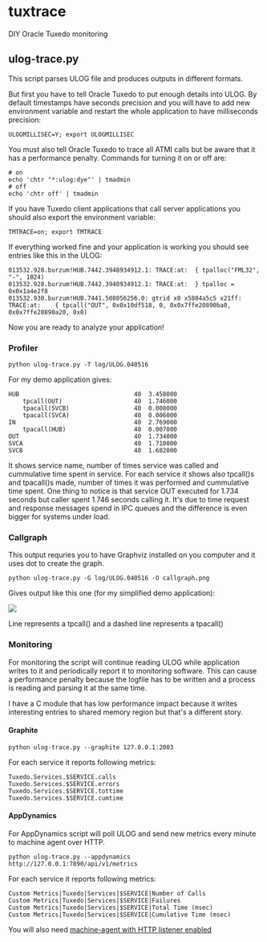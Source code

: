 # tuxtrace
DIY Oracle Tuxedo monitoring

## ulog-trace.py

This script parses ULOG file and produces outputs in different formats.

But first you have to tell Oracle Tuxedo to put enough details into ULOG. By default timestamps have seconds precision and you will have to add new environment variable and restart the whole application to have milliseconds precision:

```
ULOGMILLISEC=Y; export ULOGMILLISEC
```

You must also tell Oracle Tuxedo to trace all ATMI calls but be aware that it has a performance penalty. Commands for turning it on or off are:

```
# on
echo 'chtr "*:ulog:dye"' | tmadmin
# off
echo 'chtr off' | tmadmin
```

If you have Tuxedo client applications that call server applications you should also export the environment variable:

```
TMTRACE=on; export TMTRACE
```

If everything worked fine and your application is working you should see entries like this in the ULOG:

```
013532.928.burzum!HUB.7442.3948934912.1: TRACE:at:  { tpalloc("FML32", "-", 1024)
013532.928.burzum!HUB.7442.3948934912.1: TRACE:at:  } tpalloc = 0x0x1a4e2f8
013532.930.burzum!HUB.7441.508056256.0: gtrid x0 x5804a5c5 x21ff: TRACE:at:    { tpcall("OUT", 0x0x10df518, 0, 0x0x7ffe20890ba0, 0x0x7ffe20890a20, 0x0)
```

Now you are ready to analyze your application!

### Profiler

```
python ulog-trace.py -T log/ULOG.040516
```

For my demo application gives:

```
HUB                                40  3.458000
    tpcall(OUT)                    40  1.746000
    tpacall(SVCB)                  40  0.008000
    tpacall(SVCA)                  40  0.006000
IN                                 40  2.769000
    tpacall(HUB)                   40  0.007000
OUT                                40  1.734000
SVCA                               40  1.710000
SVCB                               40  1.682000
```

It shows service name, number of times service was called and cummulative time
spent in service. For each service it shows also tpcall()s and tpacall()s made,
number of times it was performed and cummulative time spent. One thing to
notice is that service OUT executed for 1.734 seconds but caller spent 1.746
seconds calling it. It's due to time request and response messages spend in IPC
queues and the difference is even bigger for systems under load.


### Callgraph

This output requries you to have Graphviz installed on you computer and it uses
dot to create the graph.

```
python ulog-trace.py -G log/ULOG.040516 -O callgraph.png
```

Gives output like this one (for my simplified demo application):

![](http://aivarsk.github.io/public/callgraph.png)

Line represents a tpcall() and a dashed line represents a tpacall()

### Monitoring

For monitoring the script will continue reading ULOG while application writes
to it and periodically report it to monitoring software. This can cause a
performance penalty because the logfile has to be written and a process is
reading and parsing it at the same time.

I have a C module that has low performance impact because it writes interesting
entries to shared memory region but that's a different story.

#### Graphite

```
python ulog-trace.py --graphite 127.0.0.1:2003
```

For each service it reports following metrics:

```
Tuxedo.Services.$SERVICE.calls
Tuxedo.Services.$SERVICE.errors
Tuxedo.Services.$SERVICE.tottime
Tuxedo.Services.$SERVICE.cumtime
```


#### AppDynamics

For AppDynamics script will poll ULOG and send new metrics every minute to machine agent over HTTP.

```
python ulog-trace.py --appdynamics http://127.0.0.1:7890/api/v1/metrics
```

For each service it reports following metrics:

```
Custom Metrics|Tuxedo|Services|$SERVICE|Number of Calls
Custom Metrics|Tuxedo|Services|$SERVICE|Failures
Custom Metrics|Tuxedo|Services|$SERVICE|Total Time (msec)
Custom Metrics|Tuxedo|Services|$SERVICE|Cumulative Time (msec)
```

You will also need [machine-agent with HTTP listener enabled](https://docs.appdynamics.com/display/PRO42/Standalone+Machine+Agent+HTTP+Listener)
